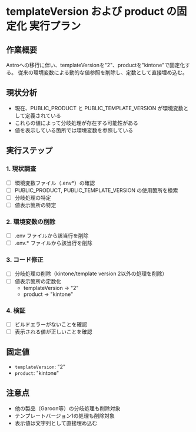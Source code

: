 # templateVersion および product の固定化 実行プラン

## 作業概要
Astroへの移行に伴い、templateVersionを"2"、productを"kintone"で固定化する。
従来の環境変数による動的な値参照を削除し、定数として直接埋め込む。

## 現状分析
- 現在、PUBLIC_PRODUCT と PUBLIC_TEMPLATE_VERSION が環境変数として定義されている
- これらの値によって分岐処理が存在する可能性がある
- 値を表示している箇所では環境変数を参照している

## 実行ステップ

### 1. 現状調査
- [ ] 環境変数ファイル（.env*）の確認
- [ ] PUBLIC_PRODUCT, PUBLIC_TEMPLATE_VERSION の使用箇所を検索
- [ ] 分岐処理の特定
- [ ] 値表示箇所の特定

### 2. 環境変数の削除
- [ ] .env ファイルから該当行を削除
- [ ] .env.* ファイルから該当行を削除

### 3. コード修正
- [ ] 分岐処理の削除（kintone/template version 2以外の処理を削除）
- [ ] 値表示箇所の定数化
  - templateVersion → "2"
  - product → "kintone"

### 4. 検証
- [ ] ビルドエラーがないことを確認
- [ ] 表示される値が正しいことを確認

## 固定値
- `templateVersion`: "2"
- `product`: "kintone"

## 注意点
- 他の製品（Garoon等）の分岐処理も削除対象
- テンプレートバージョン1の処理も削除対象
- 表示値は文字列として直接埋め込む